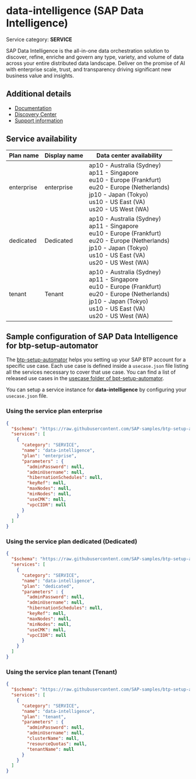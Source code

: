 # data-intelligence (SAP Data Intelligence)

Service category: **SERVICE**

SAP Data Intelligence is the all-in-one data orchestration solution to discover, refine, enriche and govern any type, variety, and volume of data across your entire distributed data landscape. Deliver on the promise of AI with enterprise scale, trust, and transparency driving significant new business value and insights.

## Additional details

- [Documentation](https://help.sap.com/viewer/product/SAP_DATA_INTELLIGENCE/Cloud/en-US)
- [Discovery Center](https://discovery-center.cloud.sap/serviceCatalog/sap-data-intelligence)
- [Support information](https://launchpad.support.sap.com/#/notes/2820555)

## Service availability

| Plan name | Display name | Data center availability  |
|------|----------------|---------------------------|
|  enterprise  |  enterprise  | ap10 - Australia (Sydney)<br> ap11 - Singapore<br> eu10 - Europe (Frankfurt)<br> eu20 - Europe (Netherlands)<br> jp10 - Japan (Tokyo)<br> us10 - US East (VA)<br> us20 - US West (WA)  |
|  dedicated  |  Dedicated  | ap10 - Australia (Sydney)<br> ap11 - Singapore<br> eu10 - Europe (Frankfurt)<br> eu20 - Europe (Netherlands)<br> jp10 - Japan (Tokyo)<br> us10 - US East (VA)<br> us20 - US West (WA)  |
|  tenant  |  Tenant  | ap10 - Australia (Sydney)<br> ap11 - Singapore<br> eu10 - Europe (Frankfurt)<br> eu20 - Europe (Netherlands)<br> jp10 - Japan (Tokyo)<br> us10 - US East (VA)<br> us20 - US West (WA)  |

## Sample configuration of **SAP Data Intelligence** for btp-setup-automator

The [btp-setup-automator](https://github.com/SAP-samples/btp-setup-automator) helps you setting up your SAP BTP account for a specific use case. Each use case is defined inside a `usecase.json` file listing all the services necessary to cover that use case. You can find a list of released use cases in the [usecase folder of bpt-setup-automator](https://github.com/SAP-samples/btp-setup-automator/tree/main/usecases).

You can setup a service instance for **data-intelligence** by configuring your `usecase.json` file.

### Using the service plan **enterprise**

```json
{
  "$schema": "https://raw.githubusercontent.com/SAP-samples/btp-setup-automator/main/libs/btpsa-usecase.json",
  "services": [
    {
      "category": "SERVICE",
      "name": "data-intelligence",
      "plan": "enterprise", 
      "parameters" : { 
        "adminPassword": null,
        "adminUsername": null,
        "hibernationSchedules": null,
        "keyRef": null,
        "maxNodes": null,
        "minNodes": null,
        "useCMK": null,
        "vpcCIDR": null
      }
    }
  ]
}
```

### Using the service plan **dedicated** (Dedicated)

```json
{
  "$schema": "https://raw.githubusercontent.com/SAP-samples/btp-setup-automator/main/libs/btpsa-usecase.json",
  "services": [
    {
      "category": "SERVICE",
      "name": "data-intelligence",
      "plan": "dedicated", 
      "parameters" : { 
        "adminPassword": null,
        "adminUsername": null,
        "hibernationSchedules": null,
        "keyRef": null,
        "maxNodes": null,
        "minNodes": null,
        "useCMK": null,
        "vpcCIDR": null
      }
    }
  ]
}
```

### Using the service plan **tenant** (Tenant)

```json
{
  "$schema": "https://raw.githubusercontent.com/SAP-samples/btp-setup-automator/main/libs/btpsa-usecase.json",
  "services": [
    {
      "category": "SERVICE",
      "name": "data-intelligence",
      "plan": "tenant", 
      "parameters" : { 
        "adminPassword": null,
        "adminUsername": null,
        "clusterName": null,
        "resourceQuotas": null,
        "tenantName": null
      }
    }
  ]
}
```
